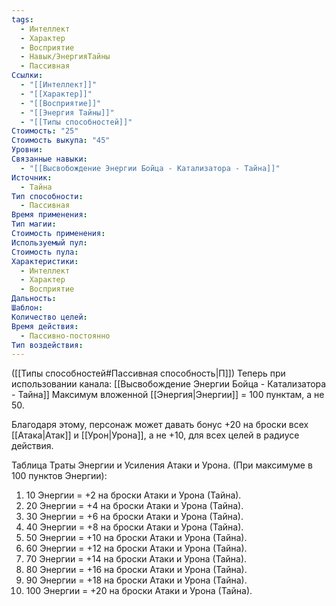 ```yaml
---
tags:
  - Интеллект
  - Характер
  - Восприятие
  - Навык/ЭнергияТайны
  - Пассивная
Ссылки:
  - "[[Интеллект]]"
  - "[[Характер]]"
  - "[[Восприятие]]"
  - "[[Энергия Тайны]]"
  - "[[Типы способностей]]"
Стоимость: "25"
Стоимость выкупа: "45"
Уровни: 
Связанные навыки:
  - "[[Высвобождение Энергии Бойца - Катализатора - Тайна]]"
Источник:
  - Тайна
Тип способности:
  - Пассивная
Время применения: 
Тип магии: 
Стоимость применения: 
Используемый пул: 
Стоимость пула: 
Характеристики:
  - Интеллект
  - Характер
  - Восприятие
Дальность: 
Шаблон: 
Количество целей: 
Время действия:
  - Пассивно-постоянно
Тип воздействия:
---
```

([[Типы способностей#Пассивная способность|П]]) Теперь при использовании канала: [[Высвобождение Энергии Бойца - Катализатора - Тайна]] Максимум вложенной [[Энергия|Энергии]] = 100 пунктам, а не 50.

Благодаря этому, персонаж может давать бонус +20 на броски всех [[Атака|Атак]] и [[Урон|Урона]], а не +10, для всех целей в радиусе действия. 

Таблица Траты Энергии и Усиления Атаки и Урона.
(При максимуме в 100 пунктов Энергии):

1. 10 Энергии = +2 на броски Атаки и Урона (Тайна).
2. 20 Энергии = +4 на броски Атаки и Урона (Тайна).
3. 30 Энергии = +6 на броски Атаки и Урона (Тайна).
4. 40 Энергии = +8 на броски Атаки и Урона (Тайна). 
5. 50 Энергии = +10 на броски Атаки и Урона (Тайна).
6. 60 Энергии = +12 на броски Атаки и Урона (Тайна).
7. 70 Энергии = +14 на броски Атаки и Урона (Тайна).
8. 80 Энергии = +16 на броски Атаки и Урона (Тайна).
9. 90 Энергии = +18 на броски Атаки и Урона (Тайна).
10. 100 Энергии = +20 на броски Атаки и Урона (Тайна).